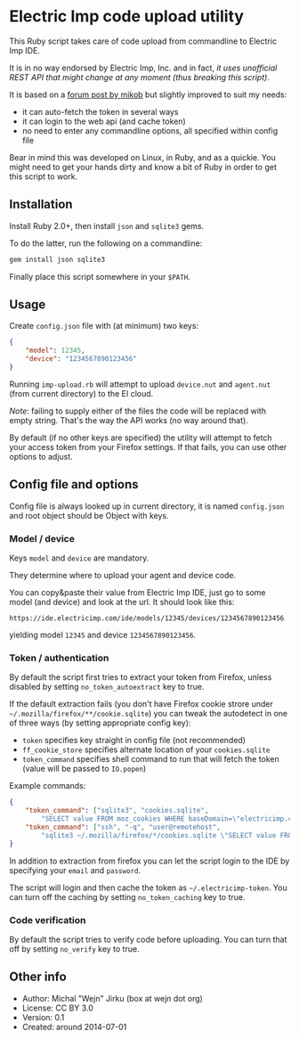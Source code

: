 # Electric Imp code upload utility
This Ruby script takes care of code upload from commandline to Electric Imp IDE.

It is in no way endorsed by Electric Imp, Inc. and in fact, *it uses
unofficial REST API that might change at any moment (thus breaking
this script)*.

It is based on a [forum post by mikob](http://forums.electricimp.com/discussion/2533/alternative-for-those-who-don039t-like-the-web-ide) but slightly
improved to suit my needs:

- it can auto-fetch the token in several ways
- it can login to the web api (and cache token)
- no need to enter any commandline options, all specified within config file

Bear in mind this was developed on Linux, in Ruby, and as a quickie. You might
need to get your hands dirty and know a bit of Ruby in order to get this
script to work.

## Installation
Install Ruby 2.0+, then install `json` and `sqlite3` gems.

To do the latter, run the following on a commandline:

```bash
gem install json sqlite3
```

Finally place this script somewhere in your `$PATH`.

## Usage
Create `config.json` file with (at minimum) two keys:
```json
{
	"model": 12345,
	"device": "1234567890123456"
}
```
Running `imp-upload.rb` will attempt to upload `device.nut`
and `agent.nut` (from current directory) to the EI cloud.

*Note*: failing to supply either of the files the code will be replaced
with empty string. That's the way the API works (no way around that).

By default (if no other keys are specified) the utility will
attempt to fetch your access token from your Firefox settings.
If that fails, you can use other options to adjust.

## Config file and options
Config file is always looked up in current directory, it is named `config.json`
and root object should be Object with keys.

### Model / device
Keys `model` and `device` are mandatory.

They determine where to upload your agent and device code.

You can copy&paste their value from Electric Imp IDE, just go to some
model (and device) and look at the url. It should look like this:

`https://ide.electricimp.com/ide/models/12345/devices/1234567890123456`

yielding model `12345` and device `1234567890123456`.

### Token / authentication
By default the script first tries to extract your token from Firefox,
unless disabled by setting `no_token_autoextract` key to true.

If the default extraction fails (you don't have Firefox cookie strore
under `~/.mozilla/firefox/**/cookie.sqlite`) you can tweak the autodetect
in one of three ways (by setting appropriate config key):

- `token` specifies key straight in config file (not recommended)
- `ff_cookie_store` specifies alternate location of your `cookies.sqlite`
- `token_command` specifies shell command to run that will fetch the token (value will be passed to `IO.popen`)

Example commands:
```json
{
	"token_command": ["sqlite3", "cookies.sqlite",
		"SELECT value FROM moz_cookies WHERE baseDomain=\"electricimp.com\" and name=\"imp.token\""],
	"token_command": ["ssh", "-q", "user@remotehost", 
		"sqlite3 ~/.mozilla/firefox/*/cookies.sqlite \"SELECT value FROM moz_cookies WHERE baseDomain=\\\"electricimp.com\\\" and name=\\\"imp.token\\\"\""],
}
```

In addition to extraction from firefox you can let the script login
to the IDE by specifying your `email` and `password`.

The script will login and then cache the token as `~/.electricimp-token`.
You can turn off the caching by setting `no_token_caching` key to true.

### Code verification
By default the script tries to verify code before uploading.
You can turn that off by setting `no_verify` key to true.

## Other info
- Author: Michal "Wejn" Jirku (box at wejn dot org)
- License: CC BY 3.0
- Version: 0.1
- Created: around 2014-07-01
